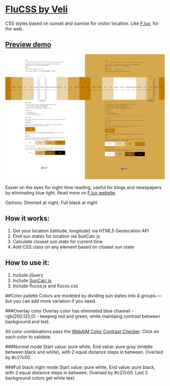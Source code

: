 # [FluCSS by Veli](http://veli.ee/flucss/)
CSS styles based on sunset and sunrise for visitor location. Like [F.lux](http://justgetflux.com/), for the web.

## [Preview demo](http://veli.ee/flucss/)

[![Preview](splash.png)](http://veli.ee/flucss/)


Easier on the eyes for night-time reading, useful for blogs and newspapers by eliminating blue light. Read more on [F.lux website](http://justgetflux.com/).

Options: Dimmed at night, Full black at night 

## How it works:
1. Get your location (latitude, longitude) via HTML5 Geolocation API
2. Find sun states for location via SunCalc js
3. Calculate closest sun state for current time
4. Add CSS class on any element based on closest sun state


## How to use it:
1. Include jQuery
2. Include [SunCalc js](https://github.com/mourner/suncalc)
3. Include flucss.js and flucss.css

##Color palette
Colors are modeled by dividing sun states into 4 groups — but you can add more variation if you need.

###Overlay color
Overlay color has eliminated blue channel - rgb(200,125,0) - keeping red and green, while maintaing contrast between background and text.

All color combinations pass the [WebAIM Color Contrast Checker](http://webaim.org/resources/contrastchecker/). Click on each color to validate. 

###Normal mode
Start value: pure white, End value: pure gray (middle between black and white), with 2 equal distance steps in between. Overlaid by #c27c00.

###Full black night mode
Start value: pure white, End value: pure black, with 2 equal distance steps in between. Overlaid by #c27c00. Last 2 background colors get white text. 

